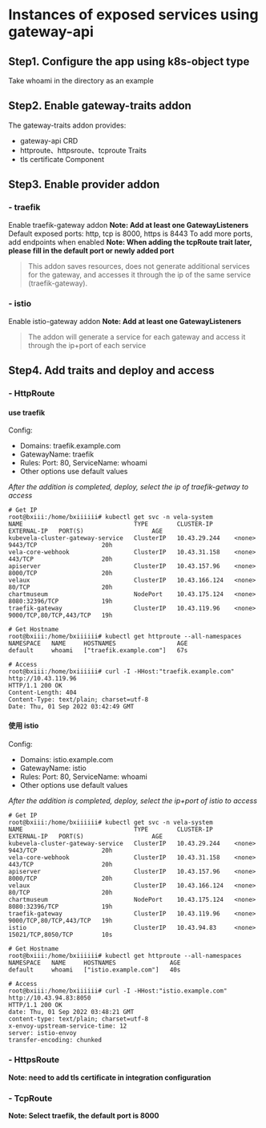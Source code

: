 # Instances of exposed services using gateway-api

## Step1. Configure the app using k8s-object type
Take whoami in the directory as an example

## Step2. Enable gateway-traits addon
The gateway-traits addon provides:
- gateway-api CRD
- httproute、httpsroute、tcproute Traits
- tls certificate Component

## Step3. Enable provider addon
### - traefik
Enable traefik-gateway addon
**Note: Add at least one GatewayListeners**
Default exposed ports: http, tcp is 8000, https is 8443
To add more ports, add endpoints when enabled
**Note: When adding the tcpRoute trait later, please fill in the default port or newly added port**
> This addon saves resources, does not generate additional services for the gateway, and accesses it through the ip of the same service (traefik-gateway).

### - istio
Enable istio-gateway addon
**Note: Add at least one GatewayListeners**
> The addon will generate a service for each gateway and access it through the ip+port of each service

## Step4. Add traits and deploy and access
### - HttpRoute
#### use traefik
Config:
- Domains: traefik.example.com
- GatewayName: traefik
- Rules: Port: 80, ServiceName: whoami
- Other options use default values

*After the addition is completed, deploy, select the ip of traefik-getway to access*
```shell
# Get IP
root@bxiii:/home/bxiiiiii# kubectl get svc -n vela-system
NAME                               TYPE        CLUSTER-IP      EXTERNAL-IP   PORT(S)                   AGE
kubevela-cluster-gateway-service   ClusterIP   10.43.29.244    <none>        9443/TCP                  20h
vela-core-webhook                  ClusterIP   10.43.31.158    <none>        443/TCP                   20h
apiserver                          ClusterIP   10.43.157.96    <none>        8000/TCP                  20h
velaux                             ClusterIP   10.43.166.124   <none>        80/TCP                    20h
chartmuseum                        NodePort    10.43.175.124   <none>        8080:32396/TCP            19h
traefik-gateway                    ClusterIP   10.43.119.96    <none>        9000/TCP,80/TCP,443/TCP   19h

# Get Hostname
root@bxiii:/home/bxiiiiii# kubectl get httproute --all-namespaces
NAMESPACE   NAME     HOSTNAMES                 AGE
default     whoami   ["traefik.example.com"]   67s

# Access
root@bxiii:/home/bxiiiiii# curl -I -HHost:"traefik.example.com" http://10.43.119.96
HTTP/1.1 200 OK
Content-Length: 404
Content-Type: text/plain; charset=utf-8
Date: Thu, 01 Sep 2022 03:42:49 GMT
```

#### 使用 istio
Config:
- Domains: istio.example.com
- GatewayName: istio
- Rules: Port: 80, ServiceName: whoami
- Other options use default values

*After the addition is completed, deploy, select the ip+port of istio to access*
```shell
# Get IP
root@bxiii:/home/bxiiiiii# kubectl get svc -n vela-system
NAME                               TYPE        CLUSTER-IP      EXTERNAL-IP   PORT(S)                   AGE
kubevela-cluster-gateway-service   ClusterIP   10.43.29.244    <none>        9443/TCP                  20h
vela-core-webhook                  ClusterIP   10.43.31.158    <none>        443/TCP                   20h
apiserver                          ClusterIP   10.43.157.96    <none>        8000/TCP                  20h
velaux                             ClusterIP   10.43.166.124   <none>        80/TCP                    20h
chartmuseum                        NodePort    10.43.175.124   <none>        8080:32396/TCP            19h
traefik-gateway                    ClusterIP   10.43.119.96    <none>        9000/TCP,80/TCP,443/TCP   19h
istio                              ClusterIP   10.43.94.83     <none>        15021/TCP,8050/TCP        10s

# Get Hostname
root@bxiii:/home/bxiiiiii# kubectl get httproute --all-namespaces
NAMESPACE   NAME     HOSTNAMES               AGE
default     whoami   ["istio.example.com"]   40s

# Access
root@bxiii:/home/bxiiiiii# curl -I -HHost:"istio.example.com" http://10.43.94.83:8050
HTTP/1.1 200 OK
date: Thu, 01 Sep 2022 03:48:21 GMT
content-type: text/plain; charset=utf-8
x-envoy-upstream-service-time: 12
server: istio-envoy
transfer-encoding: chunked
```

### - HttpsRoute
**Note: need to add tls certificate in integration configuration**

### - TcpRoute
**Note: Select traefik, the default port is 8000**